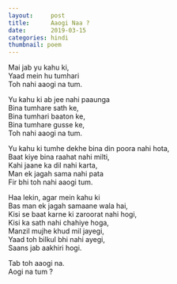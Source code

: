 ```yaml
---
layout:     post
title:      Aaogi Naa ?
date:       2019-03-15
categories: hindi
thumbnail: poem
---
```


Mai jab yu kahu ki,  
Yaad mein hu tumhari  
Toh nahi aaogi na tum.  

Yu kahu ki ab jee nahi paaunga  
Bina tumhare sath ke,  
Bina tumhari baaton ke,  
Bina tumhare gusse ke,  
Toh nahi aaogi na tum.  

Yu kahu ki tumhe dekhe bina din poora nahi hota,  
Baat kiye bina raahat nahi milti,  
Kahi jaane ka dil nahi karta,  
Man ek jagah sama nahi pata  
Fir bhi toh nahi aaogi tum.  

Haa lekin, agar mein kahu ki  
Bas man ek jagah samaane wala hai,  
Kisi se baat karne ki zaroorat nahi hogi,  
Kisi ka sath nahi chahiye hoga,  
Manzil mujhe khud mil jayegi,  
Yaad toh bilkul bhi nahi ayegi,  
Saans jab aakhiri hogi.  

Tab toh aaogi na.  
Aogi na tum ?  